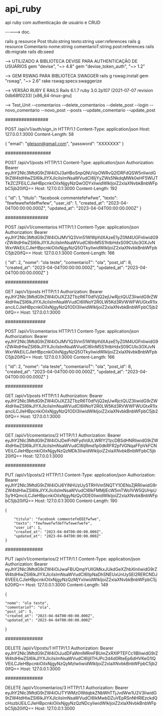 # api_ruby
api ruby com authenticação de usuário e CRUD


-----> doc.

rails g resource Post titulo:string texto:string  user:references
rails g resource Comentario nome:string comentarioT:string post:references
rails db:migrate
rails db:seed

--> UTILIZADO A BIBLIOTECA DEVISE PARA AUTHENTICAÇÃO DE USUÁRIOS
gem "devise", "~> 4.8"
gem "devise_token_auth", "~> 1.2"


--> GEM RSWAG PARA BIBLIOTECA SWAGGER 
rails g rswag:install
gem "rswag", "~> 2.6"
rake rswag:specs:swaggerize

--> VERSÃO RUBY E RAILS
Rails 6.1.7
ruby 3.0.2p107 (2021-07-07 revision 0db68f0233) [x86_64-linux-gnu]


--> Test_Unit
 --comentarios
 --delete_comentarios
 --delete_post
 --login
 --novo_comentario
 --novo_post
 --posts
 --update_comentario
 --update_post

################

POST /api/v1/auth/sign_in HTTP/1.1
Content-Type: application/json
Host: 127.0.0.1:3000
Content-Length: 58

{
	"email": "gleison@gmail.com",
	"password": "XXXXXXX"
} 


#################

POST /api/v1/posts HTTP/1.1
Content-Type: application/json
Authorization: Bearer eyJhY2Nlc3MtdG9rZW4iOiJ3aHBoSnpQNUVpOWRvQ2lDRFdQSW5nIiwidG9rZW4tdHlwZSI6IkJlYXJlciIsImNsaWVudCI6IjYyZWs5NkdqMWk0eHF5WlJTTkZCZFEiLCJleHBpcnkiOiIxNjgyNzQwODYxIiwidWlkIjoiZ2xlaXNvbkBnbWFpbC5jb20ifQ==
Host: 127.0.0.1:3000
Content-Length: 192

 {
		"id": 1,
		"titulo": "facebook commentefefwfwe",
		"texto": "fewfewefwfdeffwfew",
		"user_id": 1,
		"created_at": "2023-04-04T00:00:00.000Z",
		"updated_at": "2023-04-04T00:00:00.000Z"
	}


################

POST /api/v1/comentarios HTTP/1.1
Content-Type: application/json
Authorization: Bearer eyJhY2Nlc3MtdG9rZW4iOiJMV1Q3Vm51WWpYdXAzeE1yZ0M4UGFnIiwidG9rZW4tdHlwZSI6IkJlYXJlciIsImNsaWVudCI6InM5S1htbHdxS09CUlo3OXJvNWxrWkEiLCJleHBpcnkiOiIxNjgyNzQ5OTkyIiwidWlkIjoiZ2xlaXNvbkBnbWFpbC5jb20ifQ==
Host: 127.0.0.1:3000
Content-Length: 166

 {
		"id": 2,
		"nome": "ola teste",
		"comentarioT": "ola",
		"post_id": 8,
		"created_at": "2023-04-04T00:00:00.000Z",
		"updated_at": "2023-04-04T00:00:00.000Z"
	}


################


GET /api/v1/posts HTTP/1.1
Authorization: Bearer eyJhY2Nlc3MtdG9rZW4iOiJXZ3ZTbzR6T0dfVjQ2ejUwRjctQUZ3IiwidG9rZW4tdHlwZSI6IkJlYXJlciIsImNsaWVudCI6IlNoY2R0LW5Kd3RVWWFWUGtxR1lxanciLCJleHBpcnkiOiIxNjgyNzQ1ODI3IiwidWlkIjoiZ2xlaXNvbkBnbWFpbC5jb20ifQ==
Host: 127.0.0.1:3000


###############

POST /api/v1/comentarios HTTP/1.1
Content-Type: application/json
Authorization: Bearer eyJhY2Nlc3MtdG9rZW4iOiJMV1Q3Vm51WWpYdXAzeE1yZ0M4UGFnIiwidG9rZW4tdHlwZSI6IkJlYXJlciIsImNsaWVudCI6InM5S1htbHdxS09CUlo3OXJvNWxrWkEiLCJleHBpcnkiOiIxNjgyNzQ5OTkyIiwidWlkIjoiZ2xlaXNvbkBnbWFpbC5jb20ifQ==
Host: 127.0.0.1:3000
Content-Length: 166

 {
		"id": 2,
		"nome": "ola teste",
		"comentarioT": "ola",
		"post_id": 8,
		"created_at": "2023-04-04T00:00:00.000Z",
		"updated_at": "2023-04-04T00:00:00.000Z"
	}

##############

GET /api/v1/posts HTTP/1.1
Authorization: Bearer eyJhY2Nlc3MtdG9rZW4iOiJXZ3ZTbzR6T0dfVjQ2ejUwRjctQUZ3IiwidG9rZW4tdHlwZSI6IkJlYXJlciIsImNsaWVudCI6IlNoY2R0LW5Kd3RVWWFWUGtxR1lxanciLCJleHBpcnkiOiIxNjgyNzQ1ODI3IiwidWlkIjoiZ2xlaXNvbkBnbWFpbC5jb20ifQ==
Host: 127.0.0.1:3000

##############


GET /api/v1/comentarios/2 HTTP/1.1
Authorization: Bearer eyJhY2Nlc3MtdG9rZW4iOiJDelFrNlFydVdULWRlY21zcDBSdHNRIiwidG9rZW4tdHlwZSI6IkJlYXJlciIsImNsaWVudCI6IjRmd1p0dkRFR2pfVGNqaFFpVkFCNVEiLCJleHBpcnkiOiIxNjgyNzQzMDk3IiwidWlkIjoiZ2xlaXNvbkBnbWFpbC5jb20ifQ==
Host: 127.0.0.1:3000


###############


PUT /api/v1/posts/2 HTTP/1.1
Content-Type: application/json
Authorization: Bearer eyJhY2Nlc3MtdG9rZW4iOiJ6YlNHUzUySTRHVm5NQTY1OENsZjRRIiwidG9rZW4tdHlwZSI6IkJlYXJlciIsImNsaWVudCI6IkFMMjlEcW5mTWo1VW5QUHpUSy1HQmciLCJleHBpcnkiOiIxNjgyNzQyODE0IiwidWlkIjoiZ2xlaXNvbkBnbWFpbC5jb20ifQ==
Host: 127.0.0.1:3000
Content-Length: 190

{

		"titulo": "facebook commentefeEEEfwfwe",
		"texto": "fewfewefwfdeffwfewefwefe",
		"user_id": 1,
		"created_at": "2023-04-04T00:00:00.000Z",
		"updated_at": "2023-04-04T00:00:00.000Z"
	}

##############    

PUT /api/v1/comentarios/2 HTTP/1.1
Content-Type: application/json
Authorization: Bearer eyJhY2Nlc3MtdG9rZW4iOiJwaFBUQmpYUllGMkxJUkdGeXZhbXlnIiwidG9rZW4tdHlwZSI6IkJlYXJlciIsImNsaWVudCI6IlpNaDhSNEUxUnUySEI2RERCNDJ6VEEiLCJleHBpcnkiOiIxNjgyNzQzMjYxIiwidWlkIjoiZ2xlaXNvbkBnbWFpbC5jb20ifQ==
Host: 127.0.0.1:3000
Content-Length: 149

{

	"nome": "ola teste",
	"comentarioT": "ola",
	"post_id": 5,
	"created_at": "2023-04-04T00:00:00.000Z",
	"updated_at": "2023-04-04T00:00:00.000Z"
}

##############

DELETE /api/v1/posts/1 HTTP/1.1
Authorization: Bearer eyJhY2Nlc3MtdG9rZW4iOiJudDFaWmlMRmFBUmZxRXlPTEFCc1lBIiwidG9rZW4tdHlwZSI6IkJlYXJlciIsImNsaWVudCI6IjllTHJPc2d4d0RteEp6dHVKeG1lQVEiLCJleHBpcnkiOiIxNjgyNzQyMzIwIiwidWlkIjoiZ2xlaXNvbkBnbWFpbC5jb20ifQ==
Host: 127.0.0.1:3000

##############

DELETE /api/v1/comentarios/3 HTTP/1.1
Authorization: Bearer eyJhY2Nlc3MtdG9rZW4iOiJTYWMzOWdqbkZNbWhTTjJvdWw1U2V3IiwidG9rZW4tdHlwZSI6IkJlYXJlciIsImNsaWVudCI6IkMwbDZuVEpRSnNHRlEzckdQcHozbUEiLCJleHBpcnkiOiIxNjgyNzQzNDcyIiwidWlkIjoiZ2xlaXNvbkBnbWFpbC5jb20ifQ==
Host: 127.0.0.1:3000
